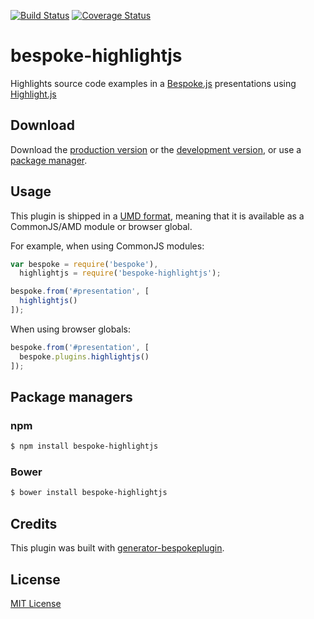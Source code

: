 [![Build Status](https://secure.travis-ci.org/werrett/bespoke-highlightjs.png?branch=master)](https://travis-ci.org/werrett/bespoke-highlightjs) [![Coverage Status](https://coveralls.io/repos/werrett/bespoke-highlightjs/badge.png)](https://coveralls.io/r/werrett/bespoke-highlightjs)

# bespoke-highlightjs

Highlights source code examples in a [Bespoke.js](http://markdalgleish.com/projects/bespoke.js) presentations using [Highlight.js](https://highlightjs.org/)

## Download

Download the [production version][min] or the [development version][max], or use a [package manager](#package-managers).

[min]: https://raw.github.com/werrett/bespoke-highlightjs/master/dist/bespoke-highlightjs.min.js
[max]: https://raw.github.com/werrett/bespoke-highlightjs/master/dist/bespoke-highlightjs.js

## Usage

This plugin is shipped in a [UMD format](https://github.com/umdjs/umd), meaning that it is available as a CommonJS/AMD module or browser global.

For example, when using CommonJS modules:

```js
var bespoke = require('bespoke'),
  highlightjs = require('bespoke-highlightjs');

bespoke.from('#presentation', [
  highlightjs()
]);
```

When using browser globals:

```js
bespoke.from('#presentation', [
  bespoke.plugins.highlightjs()
]);
```

## Package managers

### npm

```bash
$ npm install bespoke-highlightjs
```

### Bower

```bash
$ bower install bespoke-highlightjs
```

## Credits

This plugin was built with [generator-bespokeplugin](https://github.com/markdalgleish/generator-bespokeplugin).

## License

[MIT License](http://en.wikipedia.org/wiki/MIT_License)

